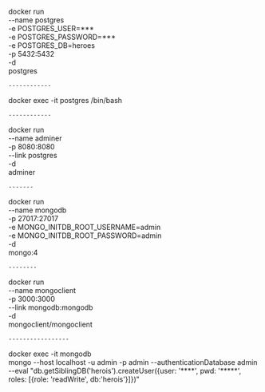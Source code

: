 docker run \
    --name postgres \
    -e POSTGRES_USER=*** \
    -e POSTGRES_PASSWORD=*** \
    -e POSTGRES_DB=heroes \
    -p 5432:5432 \
    -d \
    postgres

    ------------

docker exec -it postgres /bin/bash

    ------------

docker run \
    --name adminer \
    -p 8080:8080 \
    --link postgres \
    -d \
    adminer

    -------

docker run \
    --name mongodb \
    -p 27017:27017 \
    -e MONGO_INITDB_ROOT_USERNAME=admin \
    -e MONGO_INITDB_ROOT_PASSWORD=admin \
    -d \
    mongo:4

    --------

docker run \
    --name mongoclient \
    -p 3000:3000 \
    --link mongodb:mongodb \
    -d \
    mongoclient/mongoclient

    -----------------
docker exec -it mongodb \
    mongo --host localhost -u admin -p admin --authenticationDatabase admin \
    --eval "db.getSiblingDB('herois').createUser({user: '****', pwd: '*****', roles: [{role: 'readWrite', db:'herois'}]})"

